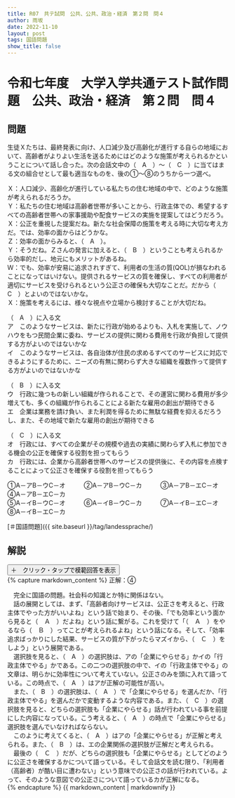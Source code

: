 ```yaml
---
title: R07　共テ試問　公共、公共、政治・経済　第２問　問４
author: 雨坂
date: 2022-11-10
layout: post
tags: 国語問題
show_title: false
---
```

  
# 令和七年度　大学入学共通テスト試作問題　公共、政治・経済　第２問　問４  

## 問題  
生徒Ｘたちは、最終発表に向け、人口減少及び高齢化が進行する自らの地域において、高齢者がよりよい生活を送るためにはどのような施策が考えられるかということについて話し合った。次の会話文中の（　A　）～（　C　）に当てはまる文の組合せとして最も適当なものを、後の①～⑧のうちから一つ選べ。  
  
Ｘ：人口減少、高齢化が進行している私たちの住む地域の中で、どのような施策が考えられるだろうか。  
Ｙ：私たちの住む地域は高齢者世帯が多いことから、行政主体での、希望するすべての高齢者世帯への家事援助や配食サービスの実施を提案してはどうだろう。  
Ｘ：公正を重視した提案だね。新たな社会保障の施策を考える時に大切な考え方だ。では、効率の面からはどうかな。  
Ｚ：効率の面からみると、（　A　）。  
Ｙ：そうだね。Ｚさんの発言に加えると、（　B　）ということも考えられるから効率的だし、地元にもメリットがあるね。  
Ｗ：でも、効率が安易に追求されすぎて、利用者の生活の質(QOL)が損なわれることになってはいけない。提供されるサービスの質を確保し、すべての利用者が適切にサービスを受けられるという公正さの確保も大切なことだ。だから（　C　）とよいのではないかな。  
Ｘ：施策を考えるには、様々な視点や立場から検討することが大切だね。  
  
（　A　）に入る文  
ア　このようなサービスは、新たに行政が始めるよりも、入札を実施して、ノウハウをもつ民間企業に委ね、サービスの提供に関わる費用を行政が負担して提供する方がよいのではないかな  
イ　このようなサービスは、各自治体が住民の求めるすべてのサービスに対応できるようにするために、ニーズの有無に関わらず大きな組織を複数作って提供する方がよいのではないかな  
  
（　B　）に入る文  
ウ　行政に幾つもの新しい組織が作られることで、その運営に関わる費用が多少増えても、多くの組織が作られることによる新たな雇用の創出が期待できる  
エ　企業は業務を請け負い、また利潤を得るために無駄な経費を抑えるだろうし、また、その地域で新たな雇用の創出が期待できる  
  
（　C　）に入る文  
オ　行政には、すべての企業がその規模や過去の実績に関わらず入札に参加できる機会の公正を確保する役割を担ってもらう  
カ　行政には、企業から高齢者世帯へのサービスの提供後に、その内容を点検することによって公正さを確保する役割を担ってもらう  
  
①A－アB－ウC－オ　　　②A－アB－ウC－カ　　　③A－アB－エC－オ　　　④A－アB－エC－カ  
⑤A－イB－ウC－オ　　　⑥A－イB－ウC－カ　　　⑦A－イB－エC－オ　　　⑧A－イB－エC－カ  
  
[＃国語問題]({{ site.baseurl }}/tag/landessprache/)  
  
## 解説  
<div class="collapsible">
  <button class="collapsible-button">＋　クリック・タップで模範回答を表示</button>
  <div class="collapsible-content">
    {% capture markdown_content %}
正解：④  
  
　完全に国語の問題。社会科の知識とか特に関係はない。  
　話の展開としては、まず、「高齢者向けサービスは、公正さを考えると、行政主体でやった方がいいよね」という話で始まり、その後、「でも効率という面から見ると（　Ａ　）だよね」という話に繋がる。これを受けて「（　Ａ　）をやるなら（　Ｂ　）ってことが考えられるよね」という話になる。そして、「効率追求ばっかりにした結果、サービスの質が下がったらマズイから、（　Ｃ　）をしよう」という展開である。  
　選択肢を見ると、（　A　）の選択肢は、アの「企業にやらせる」かイの「行政主体でやる」かである。この二つの選択肢の中で、イの「行政主体でやる」の文章は、明らかに効率性について考えていない。公正さのみを頭に入れて語っている。この時点で、（　A　）はアが正解の可能性が高い。  
　また、（　B　）の選択肢は、（　A　）で「企業にやらせる」を選んだか、「行政主体でやる」を選んだかで変動するような内容である。また、（　C　）の選択肢を見ると、どちらの選択肢も「企業にやらせる」話が行われている事を前提にした内容になっている。こう考えると、（　A　）の時点で「企業にやらせる」選択肢を選んでいなければならない。  
　このように考えてくると、（　A　）はアの「企業にやらせる」が正解と考えられる。また、（　B　）は、エの企業関係の選択肢が正解だと考えられる。  
　最後の（　Ｃ　）だが、どちらの選択肢も「企業にやらせる」としてどのように公正さを確保するかについて語っている。そして会話文を読む限り、「利用者（高齢者）が酷い目に遭わない」という意味での公正さの話が行われている。よって、そのような意図での公正さについて語っているカが正解になる。  
    {% endcapture %}
    {{ markdown_content | markdownify }}
  </div>
</div>
